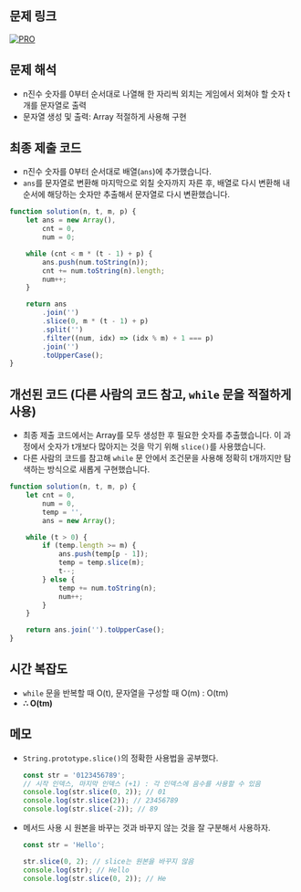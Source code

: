 ## 문제 링크

[![PRO]][Link]

## 문제 해석

-   n진수 숫자를 0부터 순서대로 나열해 한 자리씩 외치는 게임에서 외쳐야 할 숫자 t개를 문자열로 출력
-   문자열 생성 및 출력: Array 적절하게 사용해 구현

## 최종 제출 코드

-   n진수 숫자를 0부터 순서대로 배열(`ans`)에 추가했습니다.
-   `ans`를 문자열로 변환해 마지막으로 외칠 숫자까지 자른 후, 배열로 다시 변환해 내 순서에 해당하는 숫자만 추출해서 문자열로 다시 변환했습니다.

```js
function solution(n, t, m, p) {
    let ans = new Array(),
        cnt = 0,
        num = 0;

    while (cnt < m * (t - 1) + p) {
        ans.push(num.toString(n));
        cnt += num.toString(n).length;
        num++;
    }

    return ans
        .join('')
        .slice(0, m * (t - 1) + p)
        .split('')
        .filter((num, idx) => (idx % m) + 1 === p)
        .join('')
        .toUpperCase();
}
```

## 개선된 코드 (다른 사람의 코드 참고, `while` 문을 적절하게 사용)

-   최종 제출 코드에서는 Array를 모두 생성한 후 필요한 숫자를 추출했습니다. 이 과정에서 숫자가 t개보다 많아지는 것을 막기 위해 `slice()`를 사용했습니다.
-   다른 사람의 코드를 참고해 `while` 문 안에서 조건문을 사용해 정확히 t개까지만 탐색하는 방식으로 새롭게 구현했습니다.

```js
function solution(n, t, m, p) {
    let cnt = 0,
        num = 0,
        temp = '',
        ans = new Array();

    while (t > 0) {
        if (temp.length >= m) {
            ans.push(temp[p - 1]);
            temp = temp.slice(m);
            t--;
        } else {
            temp += num.toString(n);
            num++;
        }
    }

    return ans.join('').toUpperCase();
}
```

## 시간 복잡도

-   `while` 문을 반복할 때 O(t), 문자열을 구성할 때 O(m) : O(tm)
-   **∴ O(tm)**

## 메모

-   `String.prototype.slice()`의 정확한 사용법을 공부했다.
    ```js
    const str = '0123456789';
    // 시작 인덱스, 마지막 인덱스 (+1) : 각 인덱스에 음수를 사용할 수 있음
    console.log(str.slice(0, 2)); // 01
    console.log(str.slice(2)); // 23456789
    console.log(str.slice(-2)); // 89
    ```
-   메서드 사용 시 원본을 바꾸는 것과 바꾸지 않는 것을 잘 구분해서 사용하자.

    ```js
    const str = 'Hello';

    str.slice(0, 2); // slice는 원본을 바꾸지 않음
    console.log(str); // Hello
    console.log(str.slice(0, 2)); // He
    ```

<!---------------------------------------------------------------------------->

[PRO]: https://github.com/chopinoff/js-algorithm/assets/107768516/6bb592e8-21d7-4244-91bb-8708f1f8ebb0
[BOJ]: https://github.com/chopinoff/js-algorithm/assets/107768516/ab4a009d-7575-4362-8a74-ebd2476570e4
[Link]: https://school.programmers.co.kr/learn/courses/30/lessons/17687
